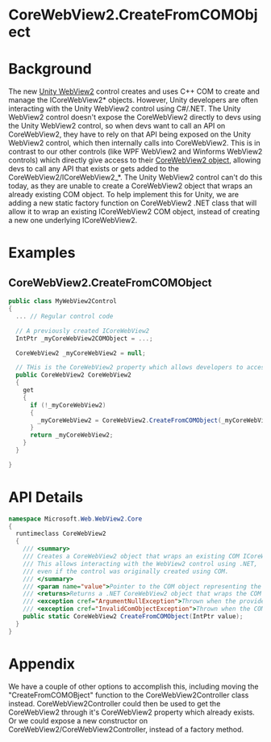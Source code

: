 CoreWebView2.CreateFromCOMObject
===

# Background
The new [Unity WebView2](https://learn.microsoft.com/en-us/windows/mixed-reality/develop/advanced-concepts/webview2-unity-plugin)
control creates and uses C++ COM to create and manage the ICoreWebView2* objects. However,
Unity developers are often interacting with the Unity WebView2 control using C#/.NET. The Unity WebView2 control doesn't expose
the CoreWebView2 directly to devs using the Unity WebView2 control, so when devs want to call an API on CoreWebView2, they
have to rely on that API being exposed on the Unity WebView2 control, which then internally calls into CoreWebView2. This
is in contrast to our other controls (like WPF WebView2 and Winforms WebView2 controls) which directly give access to their [CoreWebView2
object](https://learn.microsoft.com/en-us/dotnet/api/microsoft.web.webview2.winforms.webview2.corewebview2?view=webview2-dotnet-1.0.2088.41), 
allowing devs to call any API that exists or gets added to the CoreWebView2/ICoreWebView2_*. The Unity WebView2 control can't do this today,
as they are unable to create a CoreWebView2 object that wraps an already existing COM object. To help implement this for Unity,
we are adding a new static factory function on CoreWebView2 .NET class that will allow it to wrap an existing ICoreWebView2 COM object, instead
of creating a new one underlying ICoreWebView2.

# Examples
## CoreWebView2.CreateFromCOMObject
```c#
public class MyWebView2Control
{
  ... // Regular control code

  // A previously created ICoreWebView2
  IntPtr _myCoreWebView2COMObject = ...;

  CoreWebView2 _myCoreWebView2 = null;

  // THis is the CoreWebView2 property which allows developers to access CoreWebView2 APIs directly.
  public CoreWebView2 CoreWebView2
  {
    get
    {
      if (!_myCoreWebView2)
      {
        _myCoreWebView2 = CoreWebView2.CreateFromCOMObject(_myCoreWebView2Object);
      }
      return _myCoreWebView2;
    }
  }

}
```


# API Details
```c#
namespace Microsoft.Web.WebView2.Core
{
  runtimeclass CoreWebView2
  {
    /// <summary>
    /// Creates a CoreWebView2 object that wraps an existing COM ICoreWebView2 object.
    /// This allows interacting with the WebView2 control using .NET,
    /// even if the control was originally created using COM.
    /// </summary>
    /// <param name="value">Pointer to the COM object representing the ICoreWebView2 control.</param>
    /// <returns>Returns a .NET CoreWebView2 object that wraps the COM object.</returns>
    /// <exception cref="ArgumentNullException">Thrown when the provided COM pointer is null.</exception>
    /// <exception cref="InvalidComObjectException">Thrown when the COM object cannot be wrapped.</exception>
    public static CoreWebView2 CreateFromCOMObject(IntPtr value);
  }
}
```

# Appendix
We have a couple of other options to accomplish this, including moving the "CreateFromCOMOBject" function to the
CoreWebView2Controller class instead. CoreWebView2Controller could then be used to get the CoreWebView2 through
it's CoreWebView2 property which already exists. Or we could expose a new constructor on CoreWebView2/CoreWebView2Controller,
instead of a factory method.
